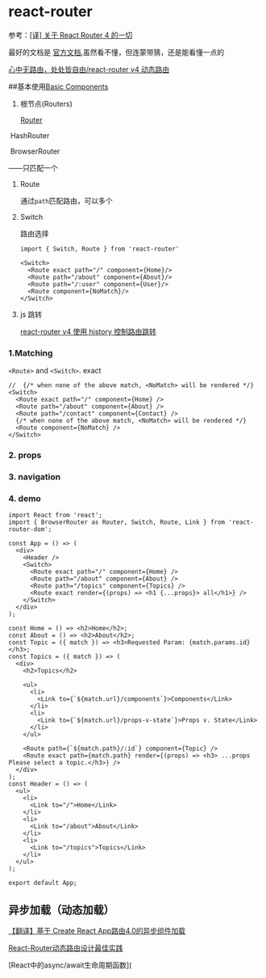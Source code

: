 # react-router

参考：[[译] 关于 React Router 4 的一切](https://juejin.im/post/5995a2506fb9a0249975a1a4)

最好的文档是 [官方文档](https://reacttraining.com/react-router),虽然看不懂，但连蒙带猜，还是能看懂一点的

[心中无路由，处处皆自由/react-router v4 动态路由](https://github.com/wayou/wayou.github.io/issues/16)

##基本使用[Basic Components](https://reacttraining.com/web/guides/basic-components)

1. 根节点(Routers)

   [Router](https://reacttraining.com/web/api/Router)  

​       HashRouter

​       BrowserRouter

​	[<Switch>](https://reacttraining.com/web/api/Switch) ——只匹配一个



1. Route 

   通过`path`匹配路由，可以多个

2. Switch

   路由选择

   ```react
   import { Switch, Route } from 'react-router'
   
   <Switch>
     <Route exact path="/" component={Home}/>
     <Route path="/about" component={About}/>
     <Route path="/:user" component={User}/>
     <Route component={NoMatch}/>
   </Switch>
   ```

3. js  跳转

   [react-router v4 使用 history 控制路由跳转](https://github.com/brickspert/blog/issues/3)





### 1.Matching

 `<Route>` and `<Switch>`. exact

```react
//  {/* when none of the above match, <NoMatch> will be rendered */}
<Switch>
  <Route exact path="/" component={Home} />
  <Route path="/about" component={About} />
  <Route path="/contact" component={Contact} />
  {/* when none of the above match, <NoMatch> will be rendered */}
  <Route component={NoMatch} />
</Switch>
```



### 2. props



### 3. navigation





### 4. demo

```react
import React from 'react';
import { BrowserRouter as Router, Switch, Route, Link } from 'react-router-dom';

const App = () => (
  <div>
    <Header />
    <Switch>
      <Route exact path="/" component={Home} />
      <Route path="/about" component={About} />
      <Route path="/topics" component={Topics} />
      <Route exact render={(props) => <h1 {...props}> all</h1>} />
    </Switch>
  </div>
);

const Home = () => <h2>Home</h2>;
const About = () => <h2>About</h2>;
const Topic = ({ match }) => <h3>Requested Param: {match.params.id}</h3>;
const Topics = ({ match }) => (
  <div>
    <h2>Topics</h2>

    <ul>
      <li>
        <Link to={`${match.url}/components`}>Components</Link>
      </li>
      <li>
        <Link to={`${match.url}/props-v-state`}>Props v. State</Link>
      </li>
    </ul>

    <Route path={`${match.path}/:id`} component={Topic} />
    <Route exact path={match.path} render={(props) => <h3> ...props Please select a topic.</h3>} />
  </div>
);
const Header = () => (
  <ul>
    <li>
      <Link to="/">Home</Link>
    </li>
    <li>
      <Link to="/about">About</Link>
    </li>
    <li>
      <Link to="/topics">Topics</Link>
    </li>
  </ul>
);

export default App;

```



## 异步加载（动态加载）

[【翻译】基于 Create React App路由4.0的异步组件加载](https://segmentfault.com/a/1190000010067597)

[React-Router动态路由设计最佳实践](https://segmentfault.com/a/1190000011765141)

[React中的async/await生命周期函数](





